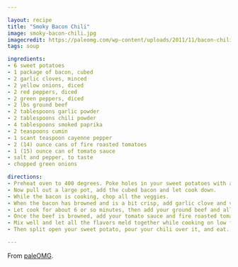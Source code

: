 ```yaml
---

layout: recipe
title: "Smoky Bacon Chili"
image: smoky-bacon-chili.jpg
imagecredit: https://paleomg.com/wp-content/uploads/2011/11/bacon-chili.jpg
tags: soup

ingredients:
- 6 sweet potatoes
- 1 package of bacon, cubed
- 2 garlic cloves, minced
- 2 yellow onions, diced
- 2 red peppers, diced
- 2 green peppers, diced
- 2 lbs ground beef
- 2 tablespoons garlic powder
- 2 tablespoons chili powder
- 4 tablespoons smoked paprika
- 2 teaspoons cumin
- 1 scant teaspoon cayenne pepper
- 2 (14) ounce cans of fire roasted tomatoes
- 1 (15) ounce can of tomato sauce
- salt and pepper, to taste
- chopped green onions

directions:
- Preheat oven to 400 degrees. Poke holes in your sweet potatoes with a fork. Place on rack in oven and cook for about 30 minutes or until potato is soft and cooked through.
- Now pull out a large pot, add the cubed bacon and let cook down.
- While the bacon is cooking, chop all the veggies.
- When the bacon has browned and is a bit crisp, add garlic clove and veggies.
- Let cook for about 6 or so minutes, then add your ground beef and all the spices. There's no need to drain the meat.
- Once the beef is browned, add your tomato sauce and fire roasted tomatoes.
- Mix well and let all the flavors meld together while cooking on low for the next 8 minutes or so, stirring occasionally.
- Then split open your sweet potato, pour your chili over it, and eat. Delicious

---
```


From [paleOMG](https://paleomg.com/smoky-bacon-chili).
